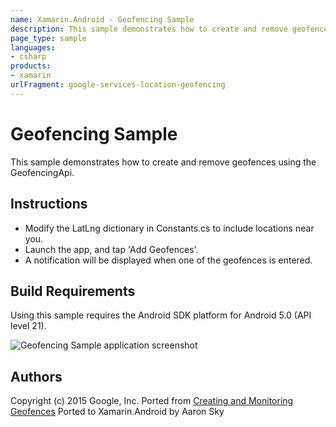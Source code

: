 ```yaml
---
name: Xamarin.Android - Geofencing Sample
description: This sample demonstrates how to create and remove geofences using the GeofencingApi. Instructions Modify the LatLng dictionary in Constants.cs to...
page_type: sample
languages:
- csharp
products:
- xamarin
urlFragment: google-services-location-geofencing
---
```

# Geofencing Sample

This sample demonstrates how to create and remove geofences using the GeofencingApi.

## Instructions

* Modify the LatLng dictionary in Constants.cs to include locations near you.
* Launch the app, and tap 'Add Geofences'.
* A notification will be displayed when one of the geofences is entered.


## Build Requirements
Using this sample requires the Android SDK platform for Android 5.0 (API level 21).

![Geofencing Sample application screenshot](Screenshots/screenshot1.png "Geofencing Sample application screenshot")

## Authors
Copyright (c) 2015 Google, Inc.
Ported from [Creating and Monitoring Geofences](https://github.com/googlesamples/android-play-location/tree/master/Geofencing)
Ported to Xamarin.Android by Aaron Sky